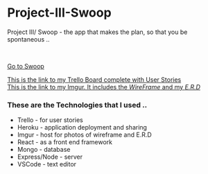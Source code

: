 # Project-III-Swoop
Project III/ Swoop - the app that makes the plan, so that you be spontaneous ..

<br>

[Go to Swoop](https://project-3-swoop.herokuapp.com/
"GetSwooped")


[This is the link to my Trello Board complete with User Stories](https://trello.com/b/ccdO7P14/project-iii "Thought Process")
<br>
[This is the link to my Imgur. It includes the *WireFrame* and my *E.R.D*](https://imgur.com/a/wbVlN2j "Visualize")

### These are the Technologies that I used ..
+ Trello - for user stories 
+ Heroku - application deployment and sharing 
+ Imgur - host for photos of wireframe and E.R.D
+ React - as a front end framework 
+ Mongo - database 
+ Express/Node - server 
+ VSCode - text editor 